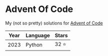 # Advent Of Code

My (not so pretty) solutions for [Advent of Code](https://adventofcode.com/)

|Year|Language|Stars|
|---|---|---|
|2023|Python|32 ⭐|
